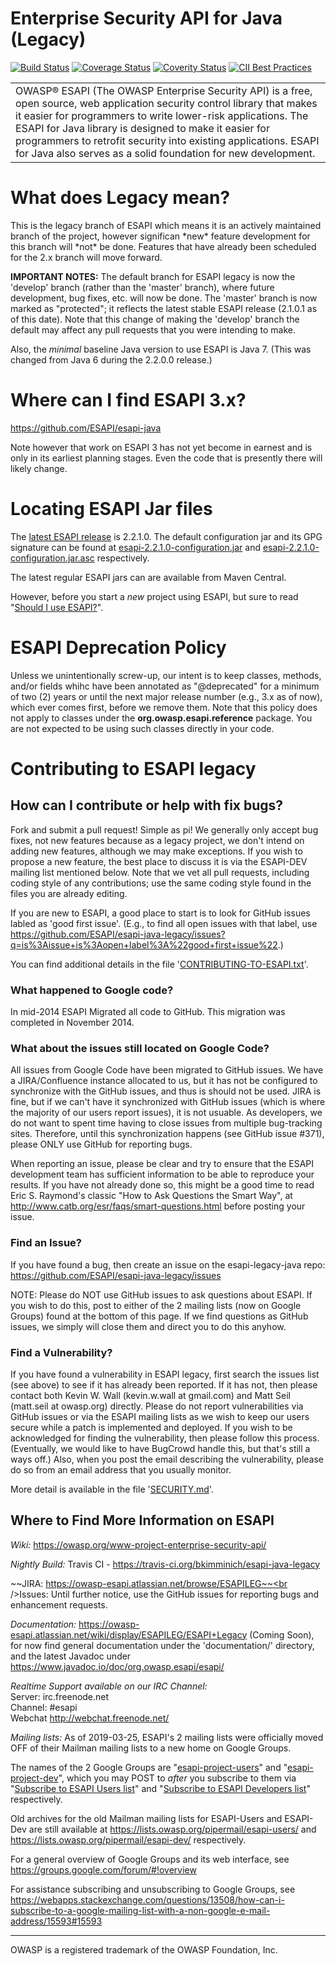 Enterprise Security API for Java (Legacy)
=================

[![Build Status](https://travis-ci.org/bkimminich/esapi-java-legacy.svg?branch=master)](https://travis-ci.org/bkimminich/esapi-java-legacy)
[![Coverage Status](https://coveralls.io/repos/github/bkimminich/esapi-java-legacy/badge.svg?branch=develop)](https://coveralls.io/github/bkimminich/esapi-java-legacy?branch=develop)
[![Coverity Status](https://scan.coverity.com/projects/8517/badge.svg)](https://scan.coverity.com/projects/bkimminich-esapi-java-legacy)
[![CII Best Practices](https://bestpractices.coreinfrastructure.org/projects/137/badge)](https://bestpractices.coreinfrastructure.org/projects/137)

<table border=0>
<tr>
<td>
OWASP® ESAPI (The OWASP Enterprise Security API) is a free, open source, web application security control library that makes it easier for programmers to write lower-risk applications. The ESAPI for Java library is designed to make it easier for programmers to retrofit security into existing applications. ESAPI for Java also serves as a solid foundation for new development.
</td>
</tr>
</table>

# What does Legacy mean?
<p>This is the legacy branch of ESAPI which means it is an actively maintained branch of the project, however significan *new* feature development for this branch will *not* be done. Features that have already been scheduled for the 2.x branch will move forward.

<b>IMPORTANT NOTES:</b>
The default branch for ESAPI legacy is now the 'develop' branch (rather than the 'master' branch), where future development, bug fixes, etc. will now be done. The 'master' branch is now marked as "protected"; it reflects the latest stable ESAPI release (2.1.0.1 as of this date). Note that this change of making the 'develop' branch the default may affect any pull requests that you were intending to make.

Also, the <i>minimal</i> baseline Java version to use ESAPI is Java 7. (This was changed from Java 6 during the 2.2.0.0 release.)

# Where can I find ESAPI 3.x?
https://github.com/ESAPI/esapi-java

Note however that work on ESAPI 3 has not yet become in earnest and is only in its earliest planning stages. Even the code that is presently there will likely change.

# Locating ESAPI Jar files
The [latest ESAPI release](https://github.com/ESAPI/esapi-java-legacy/releases/latest) is 2.2.1.0. The default configuration jar and its GPG signature can be found at [esapi-2.2.1.0-configuration.jar](https://github.com/ESAPI/esapi-java-legacy/releases/download/esapi-2.2.1.0/esapi-2.2.1.0-configuration.jar) and [esapi-2.2.1.0-configuration.jar.asc](https://github.com/ESAPI/esapi-java-legacy/releases/download/esapi-2.2.1.0/esapi-2.2.1.0-configuration.jar.asc) respectively.

The latest regular ESAPI jars can are available from Maven Central.

However, before you start a *new* project using ESAPI, but sure to read "[Should I use ESAPI?](https://owasp.org/www-project-enterprise-security-api/#div-shouldiuseesapi)".

# ESAPI Deprecation Policy
Unless we unintentionally screw-up, our intent is to keep classes, methods, and/or fields whihc have been annotated as "@deprecated" for a minimum of two (2) years or until the next major release number (e.g., 3.x as of now), which ever comes first, before we remove them.
Note that this policy does not apply to classes under the **org.owasp.esapi.reference** package. You are not expected to be using such classes directly in your code.

# Contributing to ESAPI legacy
## How can I contribute or help with fix bugs?
Fork and submit a pull request! Simple as pi! We generally only accept bug fixes, not new features because as a legacy project, we don't intend on adding new features, although we may make exceptions. If you wish to propose a new feature, the best place to discuss it is via the ESAPI-DEV mailing list mentioned below. Note that we vet all pull requests, including coding style of any contributions; use the same coding style found in the files you are already editing.

If you are new to ESAPI, a good place to start is to look for GitHub issues labled as 'good first issue'. (E.g., to find all open issues with that label, use https://github.com/ESAPI/esapi-java-legacy/issues?q=is%3Aissue+is%3Aopen+label%3A%22good+first+issue%22.)

You can find additional details in the file '[CONTRIBUTING-TO-ESAPI.txt](https://raw.githubusercontent.com/ESAPI/esapi-java-legacy/develop/CONTRIBUTING-TO-ESAPI.txt)'.

### What happened to Google code?
In mid-2014 ESAPI Migrated all code to GitHub. This migration was completed in November 2014.

### What about the issues still located on Google Code?
All issues from Google Code have been migrated to GitHub issues. We have a JIRA/Confluence instance allocated to us, but it has not be configured to synchronize with the GitHub issues, and thus is should not be used. JIRA is fine, but if we can't have it synchronized with GitHub issues (which is where the majority of our users report issues), it is not usuable. As developers, we do not want to spent time having to close issues from multiple bug-tracking sites. Therefore, until this synchronization happens (see GitHub issue #371), please ONLY use GitHub for reporting bugs.

When reporting an issue, please be clear and try to ensure that the ESAPI development team has sufficient information to be able to reproduce your results. If you have not already done so, this might be a good time to read Eric S. Raymond's classic "How to Ask Questions the Smart Way", at http://www.catb.org/esr/faqs/smart-questions.html before posting your issue.

### Find an Issue?
If you have found a bug, then create an issue on the esapi-legacy-java repo: https://github.com/ESAPI/esapi-java-legacy/issues

NOTE: Please do NOT use GitHub issues to ask questions about ESAPI. If you wish to do this, post to either of the 2 mailing lists (now on Google Groups) found at the bottom of this page. If we find questions as GitHub issues, we simply will close them and direct you to do this anyhow.

### Find a Vulnerability?
If you have found a vulnerability in ESAPI legacy, first search the issues list (see above) to see if it has already been reported. If it has not, then please contact both Kevin W. Wall (kevin.w.wall at gmail.com) and Matt Seil (matt.seil at owasp.org) directly. Please do not report vulnerabilities via GitHub issues or via the ESAPI mailing lists as we wish to keep our users secure while a patch is implemented and deployed. If you wish to be acknowledged for finding the vulnerability, then please follow this process. (Eventually, we would like to have BugCrowd handle this, but that's still a ways off.) Also, when you post the email describing the vulnerability, please do so from an email address that you usually monitor.

More detail is available in the file '[SECURITY.md](https://raw.githubusercontent.com/ESAPI/esapi-java-legacy/develop/SECURITY.md)'.

## Where to Find More Information on ESAPI

*Wiki:* https://owasp.org/www-project-enterprise-security-api/

*Nightly Build:* Travis CI - https://travis-ci.org/bkimminich/esapi-java-legacy

~~JIRA: https://owasp-esapi.atlassian.net/browse/ESAPILEG~~<br />Issues: Until further notice, use the GitHub issues for reporting bugs and enhancement requests.


*Documentation:* https://owasp-esapi.atlassian.net/wiki/display/ESAPILEG/ESAPI+Legacy (Coming Soon), for now find general documentation under the 'documentation/' directory, and the latest Javadoc under https://www.javadoc.io/doc/org.owasp.esapi/esapi/

*Realtime Support available on our IRC Channel:*<br/>
Server: irc.freenode.net<br/>
Channel: #esapi<br/>
Webchat http://webchat.freenode.net/

*Mailing lists:*
As of 2019-03-25, ESAPI's 2 mailing lists were officially moved OFF of their Mailman mailing lists to a new home on Google Groups.

The names of the 2 Google Groups are "[esapi-project-users](mailto:esapi-project-users@owasp.org)" and "[esapi-project-dev](mailto:esapi-project-dev@owasp.org)", which you may POST to *after* you subscribe to them via "[Subscribe to ESAPI Users list](https://groups.google.com/a/owasp.org/forum/#!forum/esapi-project-users/join)" and "[Subscribe to ESAPI Developers list](https://groups.google.com/a/owasp.org/forum/#!forum/esapi-project-dev/join)" respectively.

Old archives for the old Mailman mailing lists for ESAPI-Users and ESAPI-Dev are still available at https://lists.owasp.org/pipermail/esapi-users/ and https://lists.owasp.org/pipermail/esapi-dev/ respectively.

For a general overview of Google Groups and its web interface, see https://groups.google.com/forum/#!overview

For assistance subscribing and unsubscribing to Google Groups, see https://webapps.stackexchange.com/questions/13508/how-can-i-subscribe-to-a-google-mailing-list-with-a-non-google-e-mail-address/15593#15593

----------
OWASP is a registered trademark of the OWASP Foundation, Inc.
